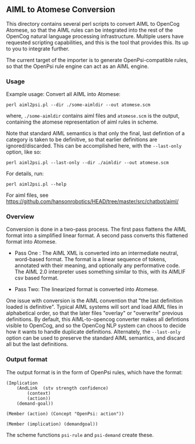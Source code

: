 AIML to Atomese Conversion
--------------------------
This directory contains several perl scripts to convert AIML to OpenCog
Atomese, so that the AIML rules can be integrated into the rest of the
OpenCog natural language processing infrastructure.  Multiple users have
requested scripting capabilities, and this is the tool that provides
this.  Its up to you to integrate further.

The current target of the importer is to generate OpenPsi-compatible
rules, so that the OpenPsi rule engine can act as an AIML engine.


### Usage
Example usage: Convert all AIML into Atomese:
```
perl aiml2psi.pl --dir ./some-aimldir --out atomese.scm
```
where, `./some-aimldir` contains aiml files and `atomese.scm` is the
output, containing the atomese representation of aiml rules in scheme.

Note that standard AIML semantics is that only the final, last defintion
of a category is taken to be definitive, so that earlier definitions are
ignored/discarded.  This can be accomplished here, with the
`--last-only` option, like so:
```
perl aiml2psi.pl --last-only --dir ./aimldir --out atomese.scm
```

For details, run:
```
perl aiml2psi.pl --help
```
For aiml files, see
https://github.com/hansonrobotics/HEAD/tree/master/src/chatbot/aiml/

### Overview
Conversion is done in a two-pass process.  The first pass flattens
the AIML format into a simplified linear format.  A second pass
converts this flattened format into Atomese.

* Pass One : The AIML XML is converted into an intermediate neutral,
  word-based format. The format is a linear sequence of tokens,
  annotated with their meaning, and optionally any performative code.
  The AIML 2.0 interpreter uses something similar to this, with
  its AIMLIF csv based format.

* Pass Two: The linearized format is converted into Atomese.

One issue with conversion is the AIML convention that "the last
definition loaded is definitive".  Typical AIML systems will sort and
load AIML files in alphabetical order, so that the later files "overlay"
or "overwrite" previous definitions. By default, this AIML-to-opencog
converter makes all defintions visible to OpenCog, and so the OpenCog
NLP system can choos to decide how it wants to handle duplicate definitions.
Alternately, the `--last-only` option can be used to preserve the
standard AIML semantics, and discard all but the last definitions.

### Output format

The output format is in the form of OpenPsi rules, which have the format:
```
(Implication
	(AndLink  (stv strength confidence)
		(context)
		(action))
	(demand-goal))

(Member (action) (Concept "OpenPsi: action"))

(Member (implication) (demandgoal))
```

The scheme functions `psi-rule` and `psi-demand` create these.
